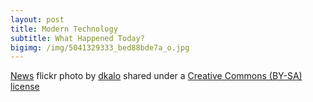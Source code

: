 ```yaml
---
layout: post
title: Modern Technology
subtitle: What Happened Today?
bigimg: /img/5041329333_bed88bde7a_o.jpg
---
```


<a title="News" href="https://flickr.com/photos/dkalo/5041329333">News</a> flickr photo by <a href="https://flickr.com/people/dkalo">dkalo</a> shared under a <a href="https://creativecommons.org/licenses/by-sa/2.0/">Creative Commons (BY-SA) license</a> </small>

